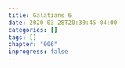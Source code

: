 ```yaml
---
title: Galatians 6
date: 2020-03-28T20:30:45-04:00
categories: []
tags: []
chapter: "006"
inprogress: false
---
```


